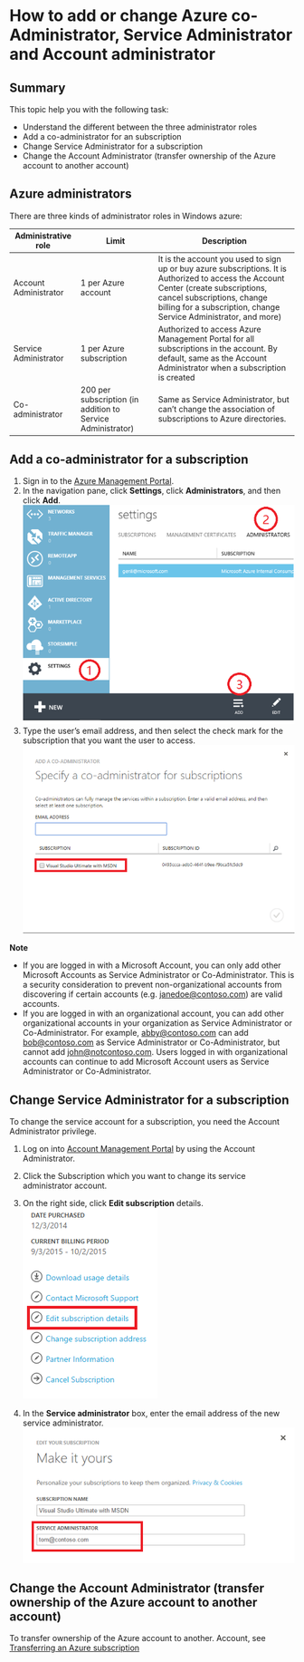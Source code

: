 # How to add or change Azure co-Administrator, Service Administrator and Account administrator

## Summary
This topic help you with the following task:

* Understand the different between the three administrator roles
* Add a co-administrator for an subscription
* Change Service Administrator for a subscription
* Change the Account Administrator (transfer ownership of the Azure account to another account)

## Azure administrators

There are three kinds of administrator roles in Windows azure:

| Administrative role   | Limit  | Description
| ------------- | ------------- |---------------|
|Account Administrator  | 1 per Azure account  |It is the account you used to sign up or buy azure subscriptions. It is Authorized to access the Account Center (create subscriptions, cancel subscriptions, change billing for a subscription, change Service Administrator, and more)
| Service Administrator | 1 per Azure subscription  |Authorized to access Azure Management Portal for all subscriptions in the account. By default, same as the Account Administrator when a subscription is created|
|Co-administrator|200 per subscription (in addition to Service Administrator)|Same as Service Administrator, but can’t change the association of subscriptions to Azure directories.|

## Add a co-administrator for a subscription
1. Sign in to the [Azure Management Portal](https://manage.windowsazure.com/).
2. In the navigation pane, click **Settings**, click **Administrators**, and then click **Add**. </br>![addcodmin](./Media/addcoadmin.png)
3. Type the user’s email address, and then select the check mark for the subscription that you want the user to access.</br> ![addcoadmin2](./Media/addcoadmin2.png)</br>

**Note**
 * If you are logged in with a Microsoft Account, you can only add other Microsoft Accounts as Service Administrator or Co-Administrator. This is a security consideration to prevent non-organizational accounts from discovering if certain accounts (e.g. janedoe@contoso.com) are valid accounts.
 * If you are logged in with an organizational account, you can add other organizational accounts in your organization as Service Administrator or Co-Administrator. For example, abby@contoso.com can add bob@contoso.com as Service Administrator or Co-Administrator, but cannot add john@notcontoso.com. Users logged in with organizational accounts can continue to add Microsoft Account users as Service Administrator or Co-Administrator.

## Change Service Administrator for a subscription
To change the service  account for a subscription, you need the Account Administrator privilege.

1. Log on into [Account Management Portal](https://account.windowsazure.com/subscriptions) by using the Account Administrator.
2. Click the Subscription which you want to change its service administrator  account.
3. On the right side, click **Edit subscription** details. </br>
![editsub](./Media/editsub.png)

4. In the **Service administrator** box, enter the email address of the new service administrator. ![changeSA](./Media/changeSA.png)

## Change the Account Administrator (transfer ownership of the Azure account to another account)

To transfer ownership of the Azure account to another. Account, see [Transferring an Azure subscription](https://azure.microsoft.com/en-us/documentation/articles/billing-subscription-transfer/)

